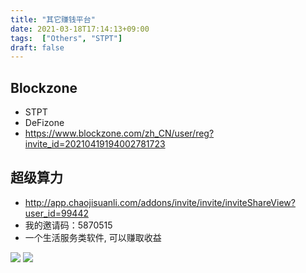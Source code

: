 ```yaml
---
title: "其它赚钱平台"
date: 2021-03-18T17:14:13+09:00
tags:  ["Others", "STPT"]
draft: false
---
```


## Blockzone
- STPT
- DeFizone
- https://www.blockzone.com/zh_CN/user/reg?invite_id=20210419194002781723

<!--more-->

## 超级算力
- http://app.chaojisuanli.com/addons/invite/invite/inviteShareView?user_id=99442
- 我的邀请码：5870515
- 一个生活服务类软件, 可以赚取收益

<img src="https://cdn.jsdelivr.net/gh/yubaoliu/assets@image/image-20210428143323605.png"/>

<a href="http://app.chaojisuanli.com/addons/invite/invite/inviteShareView?user_id=99442" target="_blank">
<img src="https://cdn.jsdelivr.net/gh/yubaoliu/assets@image/image-20210428143356527.png"/></a>

